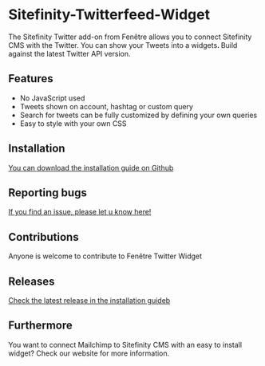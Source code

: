 # Sitefinity-Twitterfeed-Widget
<p>The Sitefinity Twitter add-on from Fen&ecirc;tre allows you to connect Sitefinity CMS with the Twitter. You can show your Tweets into a widgets<strong>. </strong>Build against the latest Twitter API version.</p>

<h2><strong>Features</strong></h2>

<ul>
	<li>No JavaScript used</li>
	<li>Tweets shown on account, hashtag or custom query</li>
	<li>Search for tweets can be fully customized by defining your own queries</li>
	<li>Easy to style with your own CSS</li>
</ul>

<h2><strong>Installation</strong></h2>

<p><a href=https://github.com/Fenetre/Sitefinity-Twitterfeed-Widget/blob/master/Installation%20Guide%20Twitterfeed>You can download the installation guide on Github</a></p>

<h2><strong>Reporting bugs</strong></h2>

<p> <p><a href=https://github.com/Fenetre/Sitefinity-Twitterfeed-Widget/blob/master/Installation%20Guide%20Twitterfeed> If you find an issue, please let u know here!</a> 

<h2><strong>Contributions</strong></h2>

<p>Anyone is welcome to contribute to Fen&ecirc;tre Twitter Widget</p>

<h2><strong>Releases</strong></h2>
<a href=https://github.com/Fenetre/Sitefinity-Twitterfeed-Widget/blob/master/Installation%20Guide%20Twitterfeed>Check the latest  release in the installation guideb</a></p>

<h2><strong>Furthermore</strong></h2>

<p>You want to connect Mailchimp to Sitefinity CMS with an easy to install widget? Check our website for more information.</p>
